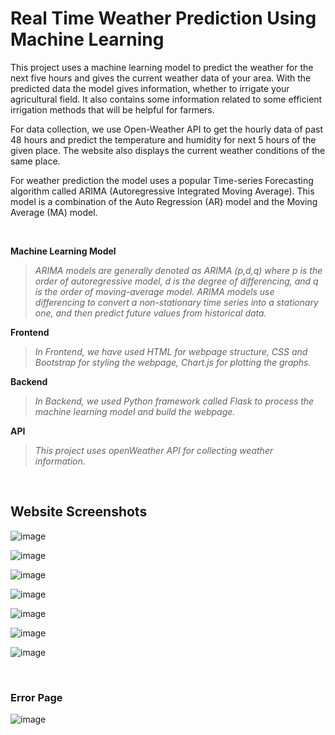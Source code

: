 #   **Real Time Weather Prediction Using Machine Learning**
This project uses a machine learning model to predict the weather for the next five hours and gives the current weather data of your area. With the predicted data the model gives information, whether to irrigate your agricultural field. It also contains some information related to some efficient irrigation methods that will be helpful for farmers.

For data collection, we use Open-Weather API to get the hourly data of past 48 hours and predict the temperature and humidity for next 5 hours of the given place. The website also displays the current weather conditions of the same place.

For weather prediction the model uses a popular Time-series Forecasting algorithm called ARIMA (Autoregressive Integrated Moving Average). This model is a combination of the Auto Regression (AR) model and the Moving Average (MA) model. 

<br />

**Machine Learning Model**

> *ARIMA models are generally denoted as ARIMA (p,d,q)  where p is the order of autoregressive model, d is the degree of differencing, and q is the order of moving-average model. ARIMA models use differencing to convert a non-stationary time series into a stationary one, and then predict future values from historical data.*

**Frontend**

> *In Frontend, we have used HTML for webpage structure, CSS and Bootstrap for styling the webpage, Chart.js for plotting the graphs.*

**Backend**

> *In Backend, we used Python framework called Flask to process the machine learning model and build the webpage.*

**API**

> *This project uses openWeather API for collecting weather information.*

<br />

## Website Screenshots


![image](https://github.com/Hariharan-A-1268/Weather-Prediction-using-ML/assets/120185640/045ecbca-3c7b-421c-b11e-43cd888f3bac)


![image](https://github.com/Hariharan-A-1268/Weather-Prediction-using-ML/assets/120185640/324882f3-056f-4089-8726-82708dc011fa)


![image](https://github.com/Hariharan-A-1268/Weather-Prediction-using-ML/assets/120185640/0522ad02-f5f2-497d-a816-6b6b022a45de)


![image](https://github.com/Hariharan-A-1268/Weather-Prediction-using-ML/assets/120185640/1d498e49-d41e-4fef-afa9-7907357aae16)


![image](https://github.com/Hariharan-A-1268/Weather-Prediction-using-ML/assets/120185640/748c5b51-d30d-48a5-9c74-d1040fe5c516)


![image](https://github.com/Hariharan-A-1268/Weather-Prediction-using-ML/assets/120185640/d9b014f9-63c1-48bd-af31-f0722f29c616)


![image](https://github.com/Hariharan-A-1268/Weather-Prediction-using-ML/assets/120185640/a2f8645b-13df-4196-997d-5f0593457283)

<br />

### Error Page

![image](https://github.com/Hariharan-A-1268/Weather-Prediction-using-ML/assets/120185640/194691fa-b358-4c56-992b-96eeaa9cd5ba)





